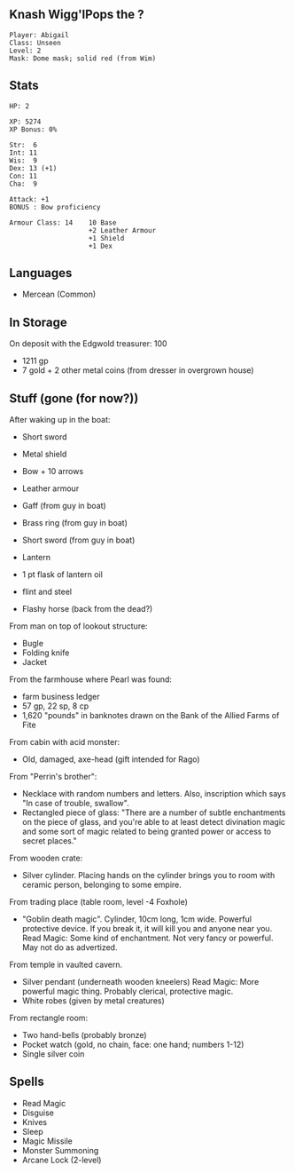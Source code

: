 ## Knash Wigg'lPops the ?

    Player: Abigail
    Class: Unseen
    Level: 2
    Mask: Dome mask; solid red (from Wim)

## Stats

    HP: 2

    XP: 5274
    XP Bonus: 0%

    Str:  6
    Int: 11
    Wis:  9
    Dex: 13 (+1)
    Con: 11
    Cha:  9

    Attack: +1
    BONUS : Bow proficiency

    Armour Class: 14    10 Base
                        +2 Leather Armour
                        +1 Shield
                        +1 Dex

## Languages

- Mercean (Common)

## In Storage

On deposit with the Edgwold treasurer: 100

* 1211 gp
* 7 gold + 2 other metal coins (from dresser in overgrown house)

## Stuff (gone (for now?))

After waking up in the boat:

* Short sword
* Metal shield
* Bow + 10 arrows
* Leather armour
* Gaff (from guy in boat)
* Brass ring (from guy in boat)
* Short sword (from guy in boat)
* Lantern
* 1 pt flask of lantern oil
* flint and steel

* Flashy horse (back from the dead?)

From man on top of lookout structure:
* Bugle
* Folding knife
* Jacket

From the farmhouse where Pearl was found:
* farm business ledger
* 57 gp, 22 sp, 8 cp
* 1,620 "pounds" in banknotes drawn on the Bank of the Allied Farms of Fite

From cabin with acid monster:
* Old, damaged, axe-head (gift intended for Rago)

From "Perrin's brother":
* Necklace with random numbers and letters. Also, inscription which says
 "In case of trouble, swallow".
* Rectangled piece of glass: "There are a number of subtle enchantments on
  the piece of glass, and you're able to at least detect divination magic
  and some sort of magic related to being granted power or access to secret
  places."

From wooden crate:
* Silver cylinder. Placing hands on the cylinder brings you to room
  with ceramic person, belonging to some empire.

From trading place (table room, level -4 Foxhole)
* "Goblin death magic". Cylinder, 10cm long, 1cm wide. Powerful protective
  device. If you break it, it will kill you and anyone near you.
  Read Magic: Some kind of enchantment. Not very fancy or powerful. May not do
              as advertized.

From temple in vaulted cavern.
* Silver pendant (underneath wooden kneelers)
  Read Magic: More powerful magic thing. Probably clerical, protective magic.
* White robes (given by metal creatures)

From rectangle room:
* Two hand-bells (probably bronze)
* Pocket watch (gold, no chain, face: one hand; numbers 1-12)
* Single silver coin

## Spells

* Read Magic
* Disguise
* Knives
* Sleep
* Magic Missile
* Monster Summoning
* Arcane Lock (2-level)
